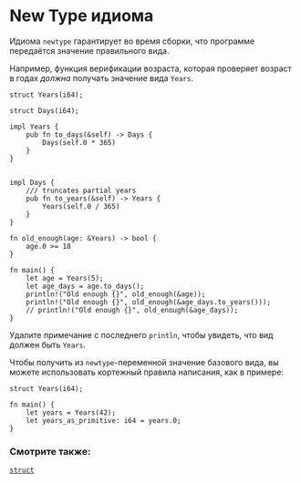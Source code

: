 # New Type идиома

Идиома `newtype` гарантирует во время сборки, 
что программе передаётся значение правильного вида.

Например, функция верификации возраста, которая проверяет 
возраст в годах *должна* получать значение вида 
`Years`.

```rust,
struct Years(i64);

struct Days(i64);

impl Years {
    pub fn to_days(&self) -> Days {
        Days(self.0 * 365)
    }
}


impl Days {
    /// truncates partial years
    pub fn to_years(&self) -> Years {
        Years(self.0 / 365)
    }
}

fn old_enough(age: &Years) -> bool {
    age.0 >= 18
}

fn main() {
    let age = Years(5);
    let age_days = age.to_days();
    println!("Old enough {}", old_enough(&age));
    println!("Old enough {}", old_enough(&age_days.to_years()));
    // println!("Old enough {}", old_enough(&age_days));
}
```

Удалите примечание с последнего `println`, чтобы увидеть, что вид 
должен быть `Years`.

Чтобы получить из `newtype`-переменной значение 
базового вида, вы можете использовать кортежный правила написания, 
как в примере:

```rust,
struct Years(i64);

fn main() {
    let years = Years(42);
    let years_as_primitive: i64 = years.0;
}
```

### Смотрите также:

[`struct`](../custom_types/structs.md)

